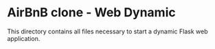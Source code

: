 # AirBnB clone - Web Dynamic
This directory contains all files necessary to start a dynamic Flask web application.
